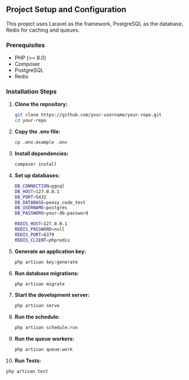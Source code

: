
## Project Setup and Configuration

This project uses Laravel as the framework, PostgreSQL as the database, Redis for caching and queues.

### Prerequisites

- PHP (>= 8.0)
- Composer
- PostgreSQL
- Redis

### Installation Steps

1. **Clone the repository:**

   ```sh
   git clone https://github.com/your-username/your-repo.git
   cd your-repo

2. **Copy the .env file:**

   ```sh
   cp .env.example .env

3. **Install dependencies:**

   ```sh
   composer install

4. **Set up databases:**

   ```sh
   DB_CONNECTION=pgsql
   DB_HOST=127.0.0.1
   DB_PORT=5432
   DB_DATABASE=peasy_code_test
   DB_USERNAME=postgres
   DB_PASSWORD=your-db-password

   REDIS_HOST=127.0.0.1
   REDIS_PASSWORD=null
   REDIS_PORT=6379
   REDIS_CLIENT=phpredis

5. **Generate an application key:**

   ```sh
   php artisan key:generate

6. **Run database migrations:**

   ```sh
   php artisan migrate

7. **Start the development server:**

   ```sh
   php artisan serve

8. **Run the schedule:**

   ```sh
   php artisan schedule:run

9. **Run the queue workers:**

   ```sh
   php artisan queue:work

10. **Run Tests:**

   ```sh
   php artisan test

